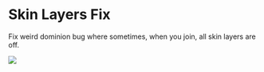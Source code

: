 # Skin Layers Fix
Fix weird dominion bug where sometimes, when you join, all skin layers are off.

![](https://raw.githubusercontent.com/holebois/minion_skin/main/src/main/resources/assets/minion_skin/icon.png)